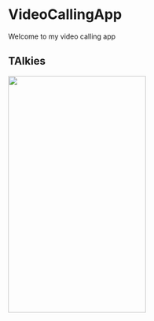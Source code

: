 # VideoCallingApp
Welcome to my video calling app
<h2>TAlkies</h2>


<img src="https://user-images.githubusercontent.com/83058841/123517958-74b54100-d6c1-11eb-90f3-4fb50e656fa1.png" width="280" height="480">

